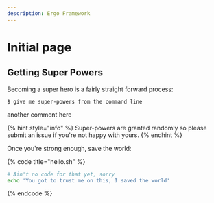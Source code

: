 ```yaml
---
description: Ergo Framework
---
```


# Initial page

## Getting Super Powers

Becoming a super hero is a fairly straight forward process:

```
$ give me super-powers from the command line
```

another comment here

{% hint style="info" %}
 Super-powers are granted randomly so please submit an issue if you're not happy with yours.
{% endhint %}

Once you're strong enough, save the world:

{% code title="hello.sh" %}
```bash
# Ain't no code for that yet, sorry
echo 'You got to trust me on this, I saved the world'
```
{% endcode %}

